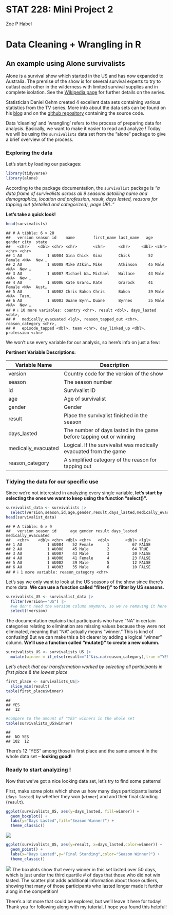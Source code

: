 STAT 228: Mini Project 2
================
Zoe P Habel

# Data Cleaning + Wrangling in R

## An example using Alone survivalists

Alone is a survival show which started in the US and has now expanded to
Australia. The premise of the show is for several survival experts to
try to outlast each other in the wilderness with limited survival
supplies and in complete isolation. See the [Wikipedia
page](https://en.wikipedia.org/wiki/Alone_(TV_series)) for further
details on the series.

Statistician Daniel Oehm created 4 excellent data sets containing
various statistics from the TV series. More info about the data sets can
be found on his
[blog](https://gradientdescending.com/alone-r-package-datasets-from-the-survival-tv-series/)
and on the [github repository](https://github.com/doehm/alone)
containing the source code.

Data ‘cleaning’ and ‘wrangling’ refers to the process of preparing data
for analysis. Basically, we want to make it easier to read and analyze !
Today we will be using the `survivalists` data set from the “alone”
package to give a brief overview of the process.

### Exploring the data

Let’s start by loading our packages:

``` r
library(tidyverse)
library(alone)
```

According to the package documentation, the `survivalist` package is *“a
data frame of survivalists across all 9 seasons detailing name and
demographics, location and profession, result, days lasted, reasons for
tapping out (detailed and categorized), page URL.”*

**Let’s take a quick look!**

``` r
head(survivalists)
```

    ## # A tibble: 6 × 20
    ##   version season id    name        first_name last_name   age gender city  state
    ##   <chr>    <dbl> <chr> <chr>       <chr>      <chr>     <dbl> <chr>  <chr> <chr>
    ## 1 AU           1 AU004 Gina Chick  Gina       Chick        52 Female <NA>  New …
    ## 2 AU           1 AU008 Mike Atkin… Mike       Atkinson     45 Male   <NA>  New …
    ## 3 AU           1 AU007 Michael Wa… Michael    Wallace      43 Male   <NA>  New …
    ## 4 AU           1 AU006 Kate Graro… Kate       Grarock      41 Female <NA>  Aust…
    ## 5 AU           1 AU002 Chris Bakon Chris      Bakon        39 Male   <NA>  Tasm…
    ## 6 AU           1 AU003 Duane Byrn… Duane      Byrnes       35 Male   <NA>  New …
    ## # ℹ 10 more variables: country <chr>, result <dbl>, days_lasted <dbl>,
    ## #   medically_evacuated <lgl>, reason_tapped_out <chr>, reason_category <chr>,
    ## #   episode_tapped <dbl>, team <chr>, day_linked_up <dbl>, profession <chr>

We won’t use every variable for our analysis, so here’s info on just a
few:

**Pertinent Variable Descriptions:**

| Variable Name | Description |
|----|----|
| version | Country code for the version of the show |
| season | The season number |
| id | Survivalist ID |
| age | Age of survivalist |
| gender | Gender |
| result | Place the survivalist finished in the season |
| days_lasted | The number of days lasted in the game before tapping out or winning |
| medically_evacuated | Logical. If the survivalist was medically evacuated from the game |
| reason_category | A simplified category of the reason for tapping out |

### Tidying the data for our specific use

Since we’re not interested in analyzing every single variable, **let’s
start by selecting the ones we want to keep using the function
“select()”.**

``` r
survivalist_data <- survivalists |>
  select(version,season,id,age,gender,result,days_lasted,medically_evacuated,reason_category)
head(survivalist_data)
```

    ## # A tibble: 6 × 9
    ##   version season id      age gender result days_lasted medically_evacuated
    ##   <chr>    <dbl> <chr> <dbl> <chr>   <dbl>       <dbl> <lgl>              
    ## 1 AU           1 AU004    52 Female      1          67 FALSE              
    ## 2 AU           1 AU008    45 Male        2          64 TRUE               
    ## 3 AU           1 AU007    43 Male        3          30 FALSE              
    ## 4 AU           1 AU006    41 Female      4          23 FALSE              
    ## 5 AU           1 AU002    39 Male        5          12 FALSE              
    ## 6 AU           1 AU003    35 Male        6          10 FALSE              
    ## # ℹ 1 more variable: reason_category <chr>

Let’s say we only want to look at the US seasons of the show since
there’s more data. **We can use a function called “filter()” to filter
by US seasons.**

``` r
survivalists_US <- survivalist_data |>
  filter(version=="US") |>
  #we don't need the version column anymore, so we're removing it here
  select(!version)
```

The documentation explains that participants who have “NA” in certain
categories relating to elimination are missing values because they were
not eliminated, meaning that “NA” actually means “winner.” This is kind
of confusing! But we can make this a bit clearer by adding a logical
“winner” column. **We’ll use a function called “mutate()” to create a
new column.**

``` r
survivalists_US <- survivalists_US |>
  mutate(winner = if_else(result=="1"&is.na(reason_category),true ="YES",false = "NO")) 
```

*Let’s check that our transformation worked by selecting all
participants in first place & the lowest place*

``` r
first_place <- survivalists_US|>
  slice_min(result)
table(first_place$winner)
```

    ## 
    ## YES 
    ##  12

``` r
#compare to the amount of "YES" winners in the whole set
table(survivalists_US$winner)
```

    ## 
    ##  NO YES 
    ## 102  12

There’s 12 “YES” among those in first place and the same amount in the
whole data set – **looking good!**

### Ready to start analyzing !

Now that we’ve got a nice looking data set, let’s try to find some
patterns!

First, make some plots which show us how many days participants lasted
(`days_lasted`) by whether they won (`winner`) and and their final
standing (`result`).

``` r
ggplot(survivalists_US, aes(y=days_lasted, fill=winner)) +
  geom_boxplot() +
  labs(y="Days Lasted",fill="Season Winner?") +
  theme_classic()
```

![](MiniProj2_ALONE_files/figure-gfm/unnamed-chunk-7-1.png)<!-- -->

``` r
ggplot(survivalists_US, aes(y=result, x=days_lasted,color=winner)) +
  geom_point() +
  labs(x="Days Lasted",y="Final Standing",color="Season Winner?") +
  theme_classic()
```

![](MiniProj2_ALONE_files/figure-gfm/unnamed-chunk-7-2.png)<!-- --> The
boxplots show that every winner in this set lasted over 50 days, which
is just under the third quartile \# of days that those who did not win
lasted. The scatter plot adds additional information about those
outliers, showing that many of those participants who lasted longer made
it further along in the competition!

There’s a lot more that could be explored, but we’ll leave it here for
today! Thank you for following along with my tutorial, I hope you found
this helpful!

